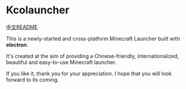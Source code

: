 # Kcolauncher

[中文README]()

This is a newly-started and cross-platform Minecraft Launcher built with **electron**.

It's created at the aim of providing a Chinese-friendly, internationalized, beautiful and easy-to-use Minecraft launcher.

If you like it, thank you for your appreciation. I hope that you will look forward to its coming.